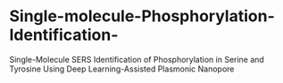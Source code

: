 # Single-molecule-Phosphorylation-Identification-
Single-Molecule SERS Identification of Phosphorylation in Serine and Tyrosine Using Deep Learning-Assisted Plasmonic Nanopore
